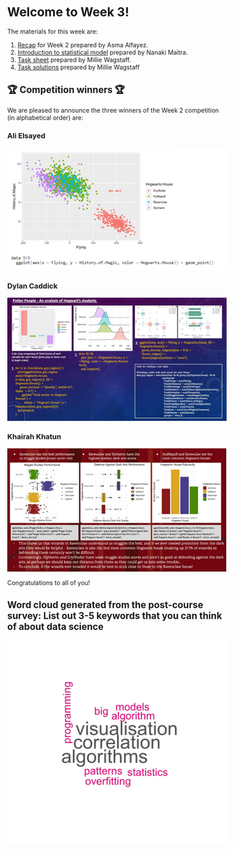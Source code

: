 # Welcome to Week 3!

The materials for this week are: 
1. [Recap](https://github.com/zero2ds/One_Data_Science/blob/main/Week%203%20materials/Week3-RecapOfWeek2_Asma.pdf) for Week 2 prepared by Asma Alfayez.
2. [Introduction to statistical model](https://github.com/zero2ds/One_Data_Science/blob/main/Week%203%20materials/One%20Data%20Science%20Programme%20Week%203_intro_to_stats.pdf) prepared by Nanaki Maitra. 
3. [Task sheet](https://github.com/zero2ds/One_Data_Science/blob/main/Week%203%20materials/tasks.txt) prepared by Millie Wagstaff.
4. [Task solutions](https://github.com/zero2ds/One_Data_Science/blob/main/Week%203%20materials/Tasks_solutions.pdf) prepared by Millie Wagstaff


## 🏆 Competition winners 🏆

We are pleased to announce the three winners of the Week 2 competition (in alphabetical order) are: 

### Ali Elsayed

![](AliElsayed)

### Dylan Caddick

![](DylanCaddick)

### Khairah Khatun

![](KhairahKhatun)

Congratulations to all of you!

## Word cloud generated from the post-course survey: List out 3-5 keywords that you can think of about data science

![](post_course_keywords.jpg)
